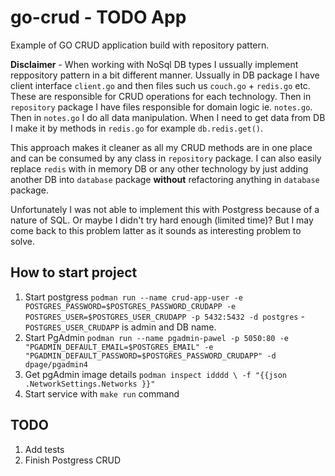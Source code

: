 # go-crud - TODO App 
Example of GO CRUD application build with repository pattern. 

**Disclaimer**  - When working with NoSql DB types I ussually implement reppository pattern in a bit different manner. Ussually in DB package I have client interface `client.go` and then files such us `couch.go` + `redis.go` etc. These are responsible for CRUD operations for each technology. 
Then in `repository` package I have files responsible for domain logic ie. `notes.go`. Then in `notes.go`  I do all data manipulation. When I need to get data from DB I make it by methods in `redis.go` for example `db.redis.get()`. 

This approach makes it cleaner as all my CRUD methods are in one place and can be consumed by any class in `repository` package. I can also easily replace `redis` with in memory DB or any other technology by just adding another DB into `database` package **without** refactoring anything in `database` package. 

Unfortunately I was not able to implement this with Postgress because of a nature of SQL. Or maybe I didn't try hard enough (limited time)? But I may come back to this problem latter as it sounds as interesting problem to solve. 

## How to start project

1. Start postgress `podman run --name crud-app-user -e POSTGRES_PASSWORD=$POSTGRES_PASSWORD_CRUDAPP -e POSTGRES_USER=$POSTGRES_USER_CRUDAPP -p 5432:5432 -d postgres` -  `POSTGRES_USER_CRUDAPP` is admin and DB name. 
2. Start PgAdmin `podman run --name pgadmin-pawel -p 5050:80 -e "PGADMIN_DEFAULT_EMAIL=$POSTGRES_EMAIL" -e "PGADMIN_DEFAULT_PASSWORD=$POSTGRES_PASSWORD_CRUDAPP" -d dpage/pgadmin4`
3. Get pgAdmin image details `podman inspect idddd \
  -f "{{json .NetworkSettings.Networks }}" `
2. Start service with `make run` command

## TODO
1. Add tests
2. Finish Postgress CRUD


